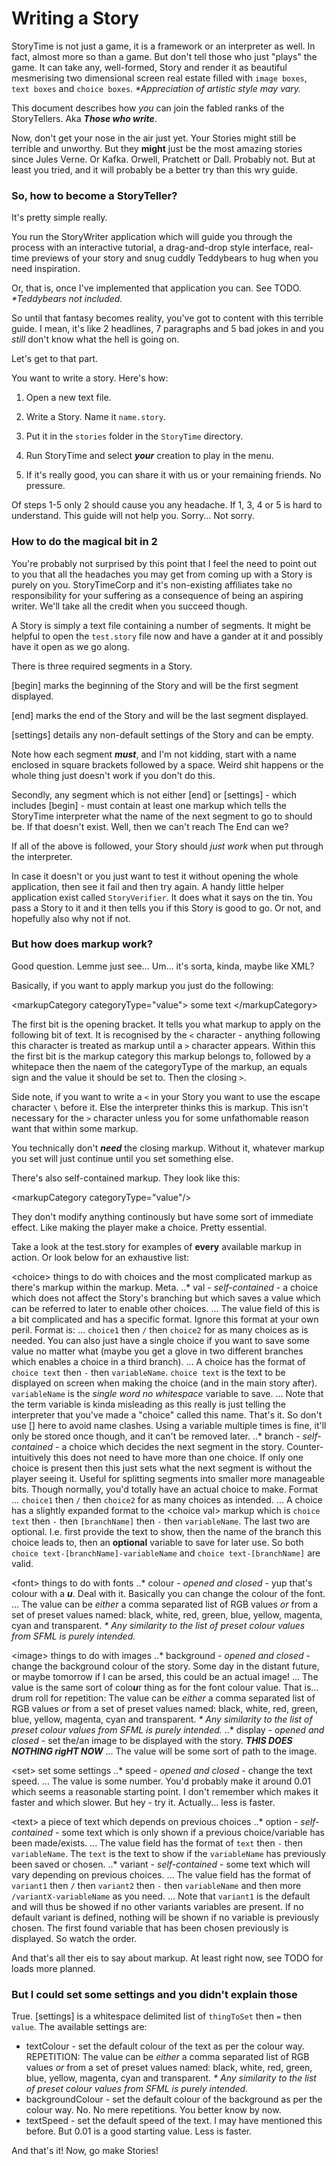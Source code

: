 # Writing a Story

StoryTime is not just a game, it is a framework or an interpreter as well. In fact, almost more so than a game. But don't tell those who just "plays" the game. It can take any, well-formed, Story and render it as beautiful mesmerising two dimensional screen real estate filled with `image boxes`, `text boxes` and `choice boxes`. *\*Appreciation of artistic style may vary.*

This document describes how *you* can join the fabled ranks of the StoryTellers. Aka ***Those who write***.

Now, don't get your nose in the air just yet. Your Stories might still be terrible and unworthy. But they **might** just be the most amazing stories since Jules Verne. Or Kafka. Orwell, Pratchett or Dall. Probably not. But at least you tried, and it will probably be a better try than this wry guide.

### So, how to become a StoryTeller?

It's pretty simple really.

You run the StoryWriter application which will guide you through the process with an interactive tutorial, a drag-and-drop style interface, real-time previews of your story and snug cuddly Teddybears to hug when you need inspiration.

Or, that is, once I've implemented that application you can. See TODO. *\*Teddybears not included.*

So until that fantasy becomes reality, you've got to content with this terrible guide. I mean, it's like 2 headlines, 7 paragraphs and 5 bad jokes in and you _still_ don't know what the hell is going on.

Let's get to that part.

You want to write a story. Here's how:

1. Open a new text file.

2. Write a Story. Name it `name.story`.

3. Put it in the `stories` folder in the `StoryTime` directory.

4. Run StoryTime and select ***your*** creation to play in the menu.

5. If it's really good, you can share it with us or your remaining friends. No pressure.

Of steps 1-5 only 2 should cause you any headache. If 1, 3, 4 or 5 is hard to understand. This guide will not help you. Sorry... Not sorry.

### How to do the magical bit in 2

You're probably not surprised by this point that I feel the need to point out to you that all the headaches you may get from coming up with a Story is purely on you. StoryTimeCorp and it's non-existing affiliates take no responsibility for your suffering as a consequence of being an aspiring writer. We'll take all the credit when you succeed though.

A Story is simply a text file containing a number of segments. It might be helpful to open the `test.story` file now and have a gander at it and possibly have it open as we go along.

There is three required segments in a Story.

[begin] marks the beginning of the Story and will be the first segment displayed.

[end] marks the end of the Story and will be the last segment displayed.

[settings] details any non-default settings of the Story and can be empty.

Note how each segment ***must***, and I'm not kidding, start with a name enclosed in square brackets followed by a space. Weird shit happens or the whole thing just doesn't work if you don't do this.

Secondly, any segment which is not either [end] or [settings] - which includes [begin] - must contain at least one <choice> markup which tells the StoryTime interpreter what the name of the next segment to go to should be. If that doesn't exist. Well, then we can't reach The End can we?

If all of the above is followed, your Story should *just work* when put through the interpreter.

In case it doesn't or you just want to test it without opening the whole application, then see it fail and then try again. A handy little helper application exist called `StoryVerifier`. It does what it says on the tin. You pass a Story to it and it then tells you if this Story is good to go. Or not, and hopefully also why not if not.

### But how does markup work?

Good question. Lemme just see... Um... it's sorta, kinda, maybe like XML?

Basically, if you want to apply markup you just do the following:

\<markupCategory categoryType="value"> some text \</markupCategory\>

The first bit is the opening bracket. It tells you what markup to apply on the following bit of text. It is recognised by the `<` character - anything following this character is treated as markup until a `>` character appears. Within this the first bit is the markup category this markup belongs to, followed by a whitepace then the naem of the categoryType of the markup, an equals sign and the value it should be set to. Then the closing `>`.

Side note, if you want to write a `<` in your Story you want to use the escape character `\` before it. Else the interpreter thinks this is markup. This isn't necessary for the `>` character unless you for some unfathomable reason want that within some markup.

You technically don't ***need*** the closing markup. Without it, whatever markup you set will just continue until you set something else.

There's also self-contained markup. They look like this:

\<markupCategory categoryType="value"/\>

They don't modify anything continously but have some sort of immediate effect. Like making the player make a choice. Pretty essential.

Take a look at the test.story for examples of **every** available markup in action. Or look below for an exhaustive list:

\<choice\> things to do with choices and the most complicated markup as there's markup within the markup. Meta.
..* val - *self-contained* - a choice which does not affect the Story's branching but which saves a value which can be referred to later to enable other choices.
... The value field of this is a bit complicated and has a specific format. Ignore this format at your own peril. Format is:
... `choice1` then `/` then `choice2` for as many choices as is needed. You can also just have a single choice if you want to save some value no matter what (maybe you get a glove in two different branches which enables a choice in a third branch).
... A choice has the format of `choice text` then `-` then `variableName`. `choice text` is the text to be displayed on screen when making the choice (and in the main story after). `variableName` is the *single word no whitespace* variable to save.
... Note that the term variable is kinda misleading as this really is just telling the interpreter that you've made a "choice" called this name. That's it. So don't use [] here to avoid name clashes. Using a variable multiple times is fine, it'll only be stored once though, and it can't be removed later.
..* branch - *self-contained* - a choice which decides the next segment in the story. Counter-intuitively this does not need to have more than one choice. If only one choice is present then this just sets what the next segment is without the player seeing it. Useful for splitting segments into smaller more manageable bits. Though normally, you'd totally have an actual choice to make. Format
... `choice1` then `/` then `choice2` for as many choices as intended.
... A choice has a slightly expanded format to the \<choice val\> markup which is `choice text` then `-` then `[branchName]` then `-` then `variableName`. The last two are optional. I.e. first provide the text to show, then the name of the branch this choice leads to, then an **optional** variable to save for later use. So both `choice text-[branchName]-variableName` and `choice text-[branchName]` are valid.

\<font\> things to do with fonts
..* colour - *opened and closed* - yup that's colour with a ***u***. Deal with it. Basically you can change the colour of the font.
... The value can be *either* a comma separated list of RGB values *or* from a set of preset values named: black, white, red, green, blue, yellow, magenta, cyan and transparent. *\* Any similarity to the list of preset colour values from SFML is purely intended.*

\<image\> things to do with images
..* background - *opened and closed* - change the background colour of the story. Some day in the distant future, or maybe tomorrow if I can be arsed, this could be an actual image!
... The value is the same sort of colo***u***r thing as for the font colour value. That is... drum roll for repetition: The value can be *either* a comma separated list of RGB values *or* from a set of preset values named: black, white, red, green, blue, yellow, magenta, cyan and transparent. *\* Any similarity to the list of preset colour values from SFML is purely intended.*
..* display - *opened and closed* - set the/an image to be displayed with the story. ***THIS DOES NOTHING rigHT NOW***
... The value will be some sort of path to the image.

\<set\> set some settings
..* speed - *opened and closed* - change the text speed.
... The value is some number. You'd probably make it around 0.01 which seems a reasonable starting point. I don't remember which makes it faster and which slower. But hey - try it. Actually... less is faster.

\<text\> a piece of text which depends on previous choices
..* option - *self-contained* - some text which is only shown if a previous choice/variable has been made/exists.
... The value field has the format of `text` then `-` then `variableName`. The `text` is the text to show if the `variableName` has previously been saved or chosen.
..* variant - *self-contained* - some text which will vary depending on previous choices.
... The value field has the format of `variant1` then `/` then `variant2` then `-` then `variableName` and then more `/variantX-variableName` as you need.
... Note that `variant1` is the default and will thus be showed if no other variants variables are present. If no default variant is defined, nothing will be shown if no variable is previously chosen. The first found variable that has been chosen previously is displayed. So watch the order.

And that's all ther eis to say about markup. At least right now, see TODO for loads more planned.

### But I could set some settings and you didn't explain those

True. [settings] is a whitespace delimited list of `thingToSet` then `=` then `value`. The available settings are:

* textColour - set the default colour of the text as per the colour way. REPETITION: The value can be *either* a comma separated list of RGB values *or* from a set of preset values named: black, white, red, green, blue, yellow, magenta, cyan and transparent. *\* Any similarity to the list of preset colour values from SFML is purely intended.*
* backgroundColour - set the default colour of the background as per the colour way. No. No mere repetitions. You better know by now.
* textSpeed - set the default speed of the text. I may have mentioned this before. But 0.01 is a good starting value. Less is faster.

And that's it! Now, go make Stories!